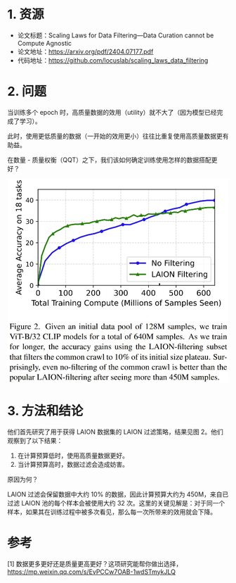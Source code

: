 # 1. 资源

- 论文标题：Scaling Laws for Data Filtering—Data Curation cannot be Compute Agnostic
- 论文地址：https://arxiv.org/pdf/2404.07177.pdf
- 代码地址：https://github.com/locuslab/scaling_laws_data_filtering

# 2. 问题

当训练多个 epoch 时，高质量数据的效用（utility）就不大了（因为模型已经完成了学习）。

此时，使用更低质量的数据（一开始的效用更小）往往比重复使用高质量数据更有助益。

在数量 - 质量权衡（QQT）之下，我们该如何确定训练使用怎样的数据搭配更好？

![](.01_数据更多更好还是质量更高更好_images/量和质的对比.png)

# 3. 方法和结论

他们首先研究了用于获得 LAION 数据集的 LAION 过滤策略，结果见图 2。他们观察到了以下结果：

1. 在计算预算低时，使用高质量数据更好。
2. 当计算预算高时，数据过滤会造成妨害。

原因为何？

LAION 过滤会保留数据中大约 10% 的数据，因此计算预算大约为 450M，来自已过滤 LAION 池的每个样本会被使用大约 32 次。这里的关键见解是：对于同一个样本，如果其在训练过程中被多次看见，那么每一次所带来的效用就会下降。


# 参考

[1] 数据更多更好还是质量更高更好？这项研究能帮你做出选择，https://mp.weixin.qq.com/s/EvPCCw7OAB-1wdSTmykJLQ